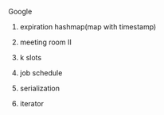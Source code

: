 Google

1. expiration hashmap(map with timestamp)

2. meeting room II

3. k slots

4. job schedule

5. serialization

6. iterator
